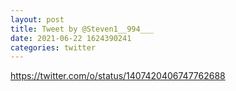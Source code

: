 ```yaml
--- 
layout: post 
title: Tweet by @Steven1__994___ 
date: 2021-06-22 1624390241 
categories: twitter 
--- 
```

https://twitter.com/o/status/1407420406747762688